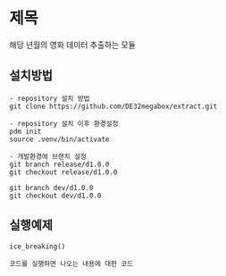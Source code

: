 # 제목
해당 년월의 영화 데이터 추출하는 모듈

## 설치방법
```
- repository 설치 방법
git clone https://github.com/DE32megabox/extract.git

- repository 설치 이후 환경설정 
pdm init
source .venv/bin/activate

- 개발환경에 브랜치 설정
git branch release/d1.0.0
git checkout release/d1.0.0

git branch dev/d1.0.0
git checkout dev/d1.0.0
```

## 실행예제
```
ice_breaking()
```

```
코드를 실행하면 나오는 내용에 대한 코드
```
